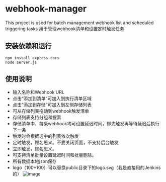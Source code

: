 # webhook-manager
This project is used for batch management webhook list and scheduled triggering tasks 
用于管理webhook清单和设置定时触发任务

## 安装依赖和运行
```
npm install express cors
node server.js
```
## 使用说明
- 输入名称和Webhook URL
- 点击“添加到清单”可加入到执行清单区域
- 点击“添加到存储”可加入到左侧存储列表
- 可从存储列表拖动到webhook触发清单
- 存储列表支持分组和搜索
- 存储清单中，每条webhook均可设置延迟时间，即先触发再等待延迟后执行下一条
- 触发时会根据选中的列表依次触发
- 定时触发，顾名思义。不要关闭页面，不支持后台触发
- 立即触发，顾名思义。
- 可支持清单批量设置延迟时间和批量删除。
- 所有数据本地json保存
- logo（100*100）可以替换public目录下的logo.svg（我是直接用的Jenkins的）
![image](https://github.com/user-attachments/assets/b631d2f1-139b-425d-ab05-afcac8c9cc3e)
